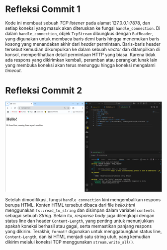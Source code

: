 # Refleksi Commit 1

Kode ini membuat sebuah *TCP listener* pada alamat 127.0.0.1:7878, dan setiap koneksi yang masuk akan diteruskan ke fungsi `handle_connection`. Di dalam `handle_connection`, objek `TcpStream` dibungkus dengan `BufReader`, yang digunakan untuk membaca baris demi baris hingga menemukan baris kosong yang menandakan akhir dari *header* permintaan. Baris-baris header tersebut kemudian dikumpulkan ke dalam sebuah *vector* dan ditampilkan di konsol, memperlihatkan detail permintaan HTTP yang biasa. Karena tidak ada respons yang dikirimkan kembali, peramban atau perangkat lunak lain yang membuka koneksi akan terus menunggu hingga koneksi mengalami *timeout*.


# Refleksi Commit 2
![Commit 2 screen capture](asset/images/commit2.png)

Setelah dimodifikasi, fungsi `handle_connection` kini mengembalikan respons berupa HTML. Konten HTML tersebut dibaca dari file *hello.html* menggunakan `fs::read_to_string` dan disimpan dalam variabel `contents` sebagai sebuah *String*. Selain itu, *response body* juga dilengkapi dengan status line dan header `Content-Length`, yang penting untuk menunjukkan apakah koneksi berhasil atau gagal, serta memastikan panjang respons yang dikirim. Terakhir, `format!` digunakan untuk menggabungkan status line, `Content-Length`, dan isi HTML menjadi satu string utuh, yang kemudian dikirim melalui koneksi TCP menggunakan `stream.write_all()`.
